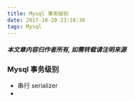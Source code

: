 ```yaml
---
title: Mysql 事务级别
date: 2017-10-20 23:18:36
tags: Mysql
---
```

#### ***本文章内容归作者所有, 如需转载请注明来源***
### Mysql 事务级别

* 串行 serializer
* 
